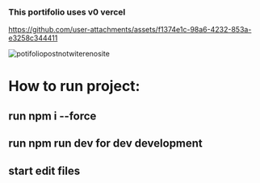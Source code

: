 ### This portifolio uses v0 vercel 

https://github.com/user-attachments/assets/f1374e1c-98a6-4232-853a-e3258c344411

![potifoliopostnotwiterenosite](https://github.com/user-attachments/assets/e9314769-ad17-49b3-b4a9-b70d90960f8e)

# How to run project:

## run npm i --force

## run npm run dev for dev development

## start edit files
